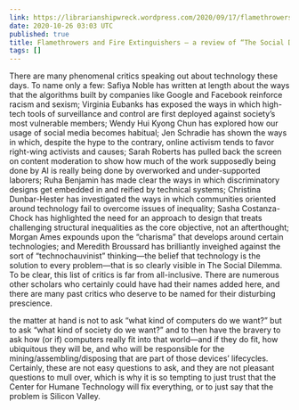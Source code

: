 ```yaml
---
link: https://librarianshipwreck.wordpress.com/2020/09/17/flamethrowers-and-fire-extinguishers-a-review-of-the-social-dilemma/
date: 2020-10-26 03:03 UTC
published: true
title: Flamethrowers and Fire Extinguishers – a review of “The Social Dilemma” | LibrarianShipwreck
tags: []
---
```


There are many phenomenal critics speaking out about technology these days. To name only a few: Safiya Noble has written at length about the ways that the algorithms built by companies like Google and Facebook reinforce racism and sexism; Virginia Eubanks has exposed the ways in which high-tech tools of surveillance and control are first deployed against society’s most vulnerable members; Wendy Hui Kyong Chun has explored how our usage of social media becomes habitual; Jen Schradie has shown the ways in which, despite the hype to the contrary, online activism tends to favor right-wing activists and causes; Sarah Roberts has pulled back the screen on content moderation to show how much of the work supposedly being done by AI is really being done by overworked and under-supported laborers; Ruha Benjamin has made clear the ways in which discriminatory designs get embedded in and reified by technical systems; Christina Dunbar-Hester has investigated the ways in which communities oriented around technology fail to overcome issues of inequality; Sasha Costanza-Chock has highlighted the need for an approach to design that treats challenging structural inequalities as the core objective, not an afterthought; Morgan Ames expounds upon the “charisma” that develops around certain technologies; and Meredith Broussard has brilliantly inveighed against the sort of “technochauvinist” thinking—the belief that technology is the solution to every problem—that is so clearly visible in The Social Dilemma. To be clear, this list of critics is far from all-inclusive. There are numerous other scholars who certainly could have had their names added here, and there are many past critics who deserve to be named for their disturbing prescience.

the matter at hand is not to ask “what kind of computers do we want?” but to ask “what kind of society do we want?” and to then have the bravery to ask how (or if) computers really fit into that world—and if they do fit, how ubiquitous they will be, and who will be responsible for the mining/assembling/disposing that are part of those devices’ lifecycles. Certainly, these are not easy questions to ask, and they are not pleasant questions to mull over, which is why it is so tempting to just trust that the Center for Humane Technology will fix everything, or to just say that the problem is Silicon Valley.
